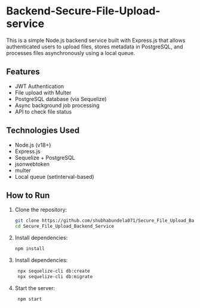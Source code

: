 # Backend-Secure-File-Upload-service

This is a simple Node.js backend service built with Express.js that allows authenticated users to upload files, stores metadata in PostgreSQL, and processes files asynchronously using a local queue.

## Features

- JWT Authentication
- File upload with Multer
- PostgreSQL database (via Sequelize)
- Async background job processing
- API to check file status

## Technologies Used

- Node.js (v18+)
- Express.js
- Sequelize + PostgreSQL
- jsonwebtoken
- multer
- Local queue (setInterval-based)

## How to Run

1. Clone the repository:
   ```bash
   git clone https://github.com/shubhabundela071/Secure_File_Upload_Backend_Service.git
   cd Secure_File_Upload_Backend_Service


2. Install dependencies:
   ```bash
   npm install

3. Install dependencies:
   ```bash
    npx sequelize-cli db:create
    npx sequelize-cli db:migrate

3. Start the server:
   ```bash
    npm start
